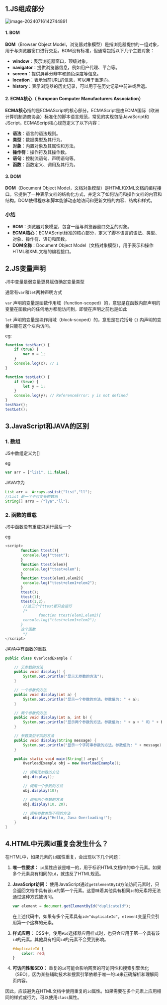 ## 1.JS组成部分

![image-20240716142744891](C:\Users\廖一奥\AppData\Roaming\Typora\typora-user-images\image-20240716142744891.png)

#### 1. BOM

**BOM**（Browser Object Model，浏览器对象模型）是指浏览器提供的一组对象，用于与浏览器窗口进行交互。BOM没有标准，但通常包括以下几个主要对象：

- **window**：表示浏览器窗口，顶级对象。
- **navigator**：提供浏览器信息，例如用户代理、平台等。
- **screen**：提供屏幕分辨率和颜色深度等信息。
- **location**：表示当前URL的信息，可以用于重定向。
- **history**：表示浏览器的历史记录，可以用于在历史记录中前进或后退。

#### 2. ECMA核心（ **European Computer Manufacturers Association**）

**ECMA核心**指的是ECMAScript的核心部分。ECMAScript是由ECMA国际（欧洲计算机制造商协会）标准化的脚本语言规范，常见的实现包括JavaScript和JScript。ECMAScript核心规范定义了以下内容：

- **语法**：语言的语法规则。
- **类型**：数据类型及其行为。
- **对象**：内置对象及其属性和方法。
- **操作符**：操作符及其操作数。
- **语句**：控制流语句、声明语句等。
- **函数**：函数定义、调用及其行为。

#### 3. DOM

**DOM**（Document Object Model，文档对象模型）是HTML和XML文档的编程接口。它提供了一种表示文档的结构化方式，并定义了如何访问和操作文档的内容和结构。DOM使得程序和脚本能够动态地访问和更新文档的内容、结构和样式。

### 小结

- **BOM**：浏览器对象模型，包含一组与浏览器窗口交互的对象。
- **ECMA核心**：ECMAScript标准的核心部分，定义了脚本语言的语法、类型、对象、操作符、语句和函数。
- **DOM全称**：Document Object Model（文档对象模型），用于表示和操作HTML和XML文档的编程接口。

## 2.JS变量声明

JS中变量是弱变量更具赋值确定变量类型

通常有`var`和`let`两种声明方式

`var` 声明的变量是函数作用域（function-scoped）的，意思是在函数内部声明的变量在函数内的任何地方都能访问到，即使在声明之前也是如此

`let` 声明的变量是块作用域（block-scoped）的，意思是在花括号 `{}` 内声明的变量只能在这个块内访问。

eg:

``````javascript
function testVar() {
    if (true) {
        var x = 1;
    }
    console.log(x); // 1
}

function testLet() {
    if (true) {
        let y = 1;
    }
    console.log(y); // ReferenceError: y is not defined
}
testVar();
testLet();

``````

## 3.JavaScript和JAVA的区别

### 1. 数组

JS中数组定义为[]

eg

``````javascript
var arr = ["lisi", 11,false];
``````



JAVA中为

```java
List arr =  Arrays.asList("lisi","ll");
//List 是一个不可变长的数组
String[] arrs = {"lya","ll"};
```

### 2. 函数的重载

JS中函数没有重载只运行最后一个

eg

```javascript
<script>
       function ttest(){
        console.log("ttest");
       }
       function ttest(elem){
        console.log("ttest+elem");
       }
       function ttest(elem1,elem2){
        console.log("ttest+elem1+elem2");
       }
       ttest();
       ttest(1);
       ttest(1,2);
        //这三个个ttest都只会运行
        /*
               function ttest(elem1,elem2){
        console.log("ttest+elem1+elem2");
       }
       这个函数
        */
</script>
```

JAVA中有函数的重载

```JAVA
public class OverloadExample {

    // 无参数的方法
    public void display() {
        System.out.println("显示无参数的方法");
    }

    // 一个参数的方法
    public void display(int a) {
        System.out.println("显示一个参数的方法，参数值为: " + a);
    }

    // 两个参数的方法
    public void display(int a, int b) {
        System.out.println("显示两个参数的方法，参数值为: " + a + " 和 " + b);
    }

    // 参数类型不同的方法
    public void display(String message) {
        System.out.println("显示一个字符串参数的方法，参数值为: " + message);
    }

    public static void main(String[] args) {
        OverloadExample obj = new OverloadExample();

        // 调用无参数的方法
        obj.display();

        // 调用一个参数的方法
        obj.display(10);

        // 调用两个参数的方法
        obj.display(10, 20);

        // 调用参数类型不同的方法
        obj.display("Hello, Java Overloading!");
    }
}

```

## 4.HTML中元素id重复会发生什么？

在HTML中，如果元素的`id`属性重复，会出现以下几个问题：

1. **唯一性要求：** `id`属性应该是唯一的，用于标识HTML文档中的单个元素。如果多个元素具有相同的`id`，就违反了HTML规范。

2. **JavaScript访问：** 使用JavaScript通过`getElementById`方法访问元素时，只会返回文档中具有该`id`的第一个元素。这意味着其他具有相同`id`的元素将无法通过这种方式被访问。

    ```javascript
    var element = document.getElementById("duplicateId");
    ```

    在上述代码中，如果有多个元素具有`id="duplicateId"`，`element`变量只会引用第一个这样的元素。

3. **样式应用：** CSS中，使用`#id`选择器应用样式时，也只会应用于第一个具有该`id`的元素。其他具有相同`id`的元素不会受到影响。

    ```css
    #duplicateId {
        color: red;
    }
    ```

4. **可访问性和SEO：** 重复的`id`可能会影响网页的可访问性和搜索引擎优化（SEO），因为某些辅助技术和搜索引擎依赖于唯一的`id`来正确解析和理解网页内容。

因此，应该避免在HTML文档中使用重复的`id`属性。如果需要在多个元素上应用相同的样式或行为，可以使用`class`属性。
